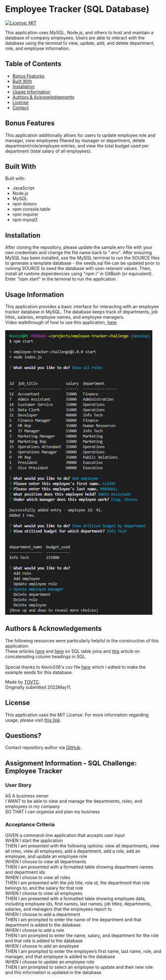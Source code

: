 
  # Employee Tracker (SQL Database)
  [![License: MIT](https://img.shields.io/badge/License-MIT-yellow.svg)](https://opensource.org/licenses/MIT)</br>
    
  This application uses MySQL, Node.js, and others to host and maintain a database of company employees. Users are able to interact with the database using the terminal to view, update, add, and delete department, role, and employee information.
  
  ## Table of Contents
  * [Bonus Features](#features)
  * [Built With](#built)
  * [Installation](#installation)
  * [Usage Information](#usage)
  * [Authors & Acknowledgements](#credits)
  * [License](#license)
  * [Contact](#questions)
  
  ## Bonus Features<a name="features"></a>
  This application additionally allows for users to update employee role and manager, view employees filtered by manager or department, delete department/role/employee entries, and view the total budget used per department (total salary of all employees).
    
  ## Built With<a name="built"></a>
  Built with:
  * JavaScript
  * Node.js
  * MySQL
  * npm dotenv
  * npm console.table
  * npm inquirer
  * npm mysql2

  ## Installation <a name="installation"></a>
  After cloning the repository, please update the sample.env file with your own credentials and change the file name back to ".env". After ensuring MySQL has been installed, use the MySQL terminal to run the SOURCE files to generate a template database - the seeds.sql file can be updated prior to running SOURCE to seed the database with user-relevant values. Then, install all runtime dependencies using "npm i" in GitBash (or equivalent). Enter "npm start" in the terminal to run the application.
  
  ## Usage Information<a name="usage"></a>
  This application provides a basic interface for interacting with an employee tracker database in MySQL. The database keeps track of departments, job titles, salaries, employee names, and employee managers.</br>
  Video walkthrough of how to use this application, [here](https://drive.google.com/drive/folders/1SKFLsBSltWagLwwMbXyQhPIatawglmnd?usp=sharing).</br>
  </br>![Employee Tracker (Database)](./employee-tracker.png "Employee Tracker (Database)")</br>
    
  
  ## Authors & Acknowledgements<a name="credits"></a>
  The following resources were particularly helpful in the construction of this application:</br>These articles [here](https://www.sqlshack.com/learn-sql-join-multiple-tables/) and [here](https://learnsql.com/blog/what-is-self-join-sql/) on SQL table joins and [this](https://www.w3schools.com/sql/func_sqlserver_concat.asp) article on concatenating column headings in SQL.</br></br>
  Special thanks to Kevin336's csv file [here](https://gist.github.com/kevin336/acbb2271e66c10a5b73aacf82ca82784) which I edited to make the example seeds for this database.
  
  Made by [TOVTC](https://github.com/TOVTC).</br>
  Originally submitted 2022May11.
  
  ## License<a name="license"></a>
  This application uses the MIT License. For more information regarding usage, please visit [this link](https://opensource.org/licenses/MIT).
    
  ## Questions?<a name="questions"></a>
  Contact repository author via [GitHub](https://github.com/TOVTC).
    
  ## Assignment Information - SQL Challenge: Employee Tracker
  ### User Story
  AS A business owner</br>
  I WANT to be able to view and manage the departments, roles, and employees in my company</br>
  SO THAT I can organize and plan my business

  ### Acceptance Criteria
  GIVEN a command-line application that accepts user input</br>
  WHEN I start the application</br>
  THEN I am presented with the following options: view all departments, view all roles, view all employees, add a department, add a role, add an employee, and update an employee role</br>
  WHEN I choose to view all departments</br>
  THEN I am presented with a formatted table showing department names and department ids</br>
  WHEN I choose to view all roles</br>
  THEN I am presented with the job title, role id, the department that role belongs to, and the salary for that role</br>
  WHEN I choose to view all employees</br>
  THEN I am presented with a formatted table showing employee data, including employee ids, first names, last names, job titles, departments, salaries, and managers that the employees report to</br>
  WHEN I choose to add a department</br>
  THEN I am prompted to enter the name of the department and that department is added to the database</br>
  WHEN I choose to add a role</br>
  THEN I am prompted to enter the name, salary, and department for the role and that role is added to the database</br>
  WHEN I choose to add an employee</br>
  THEN I am prompted to enter the employee’s first name, last name, role, and manager, and that employee is added to the database</br>
  WHEN I choose to update an employee role</br>
  THEN I am prompted to select an employee to update and their new role and this information is updated in the database</br>